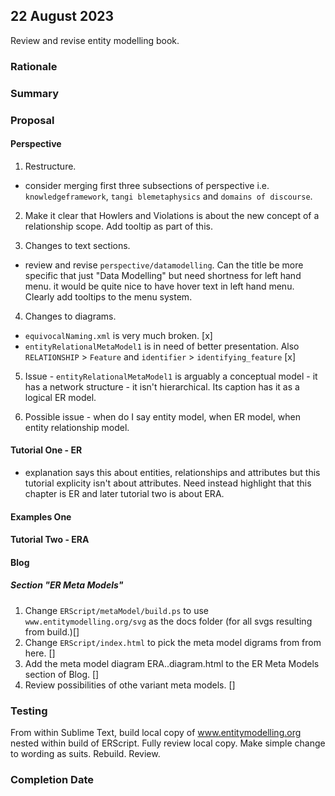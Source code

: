 
## 22 August 2023
Review and revise entity modelling book.

### Rationale


### Summary


### Proposal
#### Perspective

1. Restructure.
- consider merging first three subsections of perspective i.e. `knowledgeframework`, `tangi
blemetaphysics` and `domains of discourse`.
2. Make it clear that Howlers and Violations is about the new concept of a relationship scope.
Add tooltip as part of this.

3. Changes to text sections.
- review and revise `perspective/datamodelling`. 
Can the title be more specific that just "Data Modelling" but need shortness for left hand menu. it would be quite nice to have hover text in left hand menu. Clearly add tooltips to the menu system.

4. Changes to diagrams.
- `equivocalNaming.xml` is very much broken. [x]
- `entityRelationalMetaModel1` is in need of better presentation. Also `RELATIONSHIP` > `Feature`
and `identifier` > `identifying_feature`     [x]

5. Issue - `entityRelationalMetaModel1` is arguably a conceptual model - it has a network structure - it isn't hierarchical. Its caption has it as a logical ER model.

6. Possible issue - when do I say entity model, when ER model, when entity relationship model.

#### Tutorial One - ER
- explanation says this about entities, relationships and attributes but this tutorial explicity isn't about attributes. Need instead highlight that this chapter is ER and later tutorial two is about ERA.
#### Examples One
#### Tutorial Two - ERA
#### Blog
##### Section "ER Meta Models"
1. Change `ERScript/metaModel/build.ps` to use `www.entitymodelling.org/svg` as the docs folder (for all svgs resulting from build.)[]
2. Change `ERScript/index.html` to pick the meta model digrams from from here.                   []
3. Add the meta model diagram ERA..diagram.html to the ER Meta Models section of Blog.           []
4. Review possibilities of othe variant meta models.                                             []

### Testing
From within Sublime Text, build local copy of www.entitymodelling.org nested within build of ERScript. 
Fully review local copy. Make simple change to wording as suits.  Rebuild. Review. 

### Completion Date



